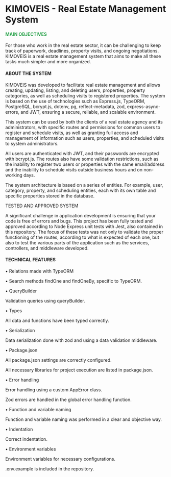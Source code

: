 # KIMOVEIS - Real Estate Management System

<h4 style=color:#2da44e>MAIN OBJECTIVES</h4>

For those who work in the real estate sector, it can be challenging to keep track of paperwork, deadlines, property visits, and ongoing negotiations. KIMOVEIS is a real estate management system that aims to make all these tasks much simpler and more organized.

<h4>ABOUT THE SYSTEM</h4>

KIMOVEIS was developed to facilitate real estate management and allows creating, updating, listing, and deleting users, properties, property categories, as well as scheduling visits to registered properties. The system is based on the use of technologies such as Express.js, TypeORM, PostgreSQL, bcrypt.js, dotenv, pg, reflect-metadata, zod, express-async-errors, and JWT, ensuring a secure, reliable, and scalable environment.

This system can be used by both the clients of a real estate agency and its administrators, with specific routes and permissions for common users to register and schedule visits, as well as granting full access and management of information such as users, properties, and scheduled visits to system administrators.

All users are authenticated with JWT, and their passwords are encrypted with bcrypt.js. The routes also have some validation restrictions, such as the inability to register two users or properties with the same email/address and the inability to schedule visits outside business hours and on non-working days.

The system architecture is based on a series of entities. For example, user, category, property, and scheduling entities, each with its own table and specific properties stored in the database.

TESTED AND APPROVED SYSTEM

A significant challenge in application development is ensuring that your code is free of errors and bugs. This project has been fully tested and approved according to Node Express unit tests with Jest, also contained in this repository. The focus of these tests was not only to validate the proper functioning of the routes, according to what is expected of each one, but also to test the various parts of the application such as the services, controllers, and middleware developed.

<h4>TECHNICAL FEATURES</h4>

•	Relations made with TypeORM

•	Search methods findOne and findOneBy, specific to TypeORM.

•	QueryBuilder
  
  Validation queries using queryBuilder.
  
•	Types
  
  All data and functions have been typed correctly.
  
•	Serialization
  
  Data serialization done with zod and using a data validation middleware.
  
•	Package.json
  
  All package.json settings are correctly configured.
  
  All necessary libraries for project execution are listed in package.json.
  
•	Error handling
  
  Error handling using a custom AppError class.
  
  Zod errors are handled in the global error handling function.
  
•	Function and variable naming
  
  Function and variable naming was performed in a clear and objective way.
  
•	Indentation
  
  Correct indentation.
  
•	Environment variables
  
  Environment variables for necessary configurations.
  
  .env.example is included in the repository.






<!-- # KIMOVEIS - Sistema de Gerenciamento Imobiliário

PRINCIPAIS OBJETIVOS DO PROJETO

KIMOVEIS - Sistema de Gerenciamento Imobiliário
Para quem trabalha no setor imobiliário, sabe como pode ser difícil acompanhar a papelada, os prazos, as visitas aos imóveis e as negociações em andamento. A KIMOVEIS, é um sistema de gerenciamento imobiliário que visa tornar todas estas tarefas muito mais simples e organizadas.

SOBRE O SISTEMA

O KIMOVEIS foi desenvolvido para facilitar o gerenciamento de imóveis e permite criar, atualizar, listar e excluir usuários, imóveis, categorias de imóveis, bem como agendamentos de visitas aos imóveis cadastrados. O sistema tem por base a utilização de tecnologias tais como: Express.js, TypeORM, PostgreSQL, bcrypt.js, dotenv, pg, reflect-metadata, zod, express-async-errors e jwt, garantindo assim um ambiente seguro, confiável e escalável.

Este sistema pode ser utilizado tanto pelos clientes de uma imobiliária quanto por seus administradores, existindo rotas e permissões específicas para que os usuários comuns possam se cadastrar e agendar visitas, bem como concede acesso e gerenciamento total das informações, tais como, dos usuários, imóveis e agendamentos cadastrados, para os administradores do sistema.

Todos os usuários são autenticados com JWT, e suas senhas criptografadas com bcrypt.js.
As rotas também possuem algumas restrições de validação, como a não possibilidade de cadastro de dois usuários ou imóveis com o mesmo e-mail/endereço e a não possibilidade de agendar visitas fora do horário comercial e em dias não úteis.

A arquitetura do sistema é baseada em uma série de entidades. À exemplo das entidades de usuário, categoria, imóvel e agendamento, cada qual com sua própria tabela e propriedades específicas armazenadas no banco de dados. 

SISTEMA TESTADO E APROVADO
Um grande desafio no desenvolvimento de aplicações é garantir que seus códigos estão livres de erros e bugs. O presente projeto foi inteiramente testado e aprovado de acordo com os testes unitários em Node Express com Jest, também contidos neste repositório. 
O foco destes testes foi, além de validar o bom funcionamento das rotas, de acordo com o que se espera de cada uma delas, testar as diversas partes da aplicação como os services, os controllers, e os middlewares desenvolvidos.

PRINCIPAIS FEATURES

Relacionamentos com TypeORM
A criação das entidades e seus relacionamentos devem estar seguindo o diagrama colocado na descrição da entrega.

Métodos de busca findOne e findOneBy, próprios do typeORM.

QueryBuilder
- Queries de validação utilizando o queryBuilder.


Tipagem
- Todos os dados e funções foram tipados de maneira correta.

Serialização
- Serialização de dados feita com zod e utilizando um middleware de validação de dados.

Package.json
- Todas as configurações do package.json feitas de forma correta.
- Todas as bibliotecas necessárias para execução do projeto constam no package.json.

Tratativa de erros
- Tratativa de erros usando uma classe personalizada AppError.
- Erros do Zod sendo tratados na função global de tratativa de erros.

Nomenclatura de funções e variáveis
- Nomenclatura de funções e variáveis foi realizada de forma clara e objetiva.

Indentação
- Indentação correta.

Variáveis de ambiente
- Variáveis de ambiente para as configurações necessárias.
- .env.example consta no repositório. -->








<!-- # 🏁 Projeto Final: KImóveis - TypeORM com Relacionamentos

Para inciar este projeto, é necessário instalar as dependências, que serão utilizadas nos testes. Portanto utilize o comando abaixo para instalar tais dependências:

```bash
# caso use npm
npm run i

# caso use yarn
yarn
```

## Instalação

Apenas as bibliotecas de teste, ou que os testes dependem, estão no **package.json**. Por isso, instale as dependências do projeto manualmente e não se esqueça de inicia-lo também.

```bash
# caso use npm
npm init -y

# caso use yarn
yarn init -y
```

## Dependências dos testes

Para que os testes funcionem corretamente, existem algumas dependências.

* O `app` tem que ser exportado como **default** em **src/app.ts**. Exemplo:

```ts
export default app
```

* O `AppDataSource` tem que ser exportado em **src/data-source.ts**. Exemplo:

```ts
export { AppDataSource }

// ou

export const AppDataSource = new DataSource(dataSourceConfig());
```

* As Entities **tem que ter os respectivos nomes** e **tem que ter a exportação centralizada** em **entities/index.ts**. Exemplo:

```ts
import { Address } from './<arquivo>';
import { Category } from './<arquivo>';
import { RealEstate } from './<arquivo>';
import { Schedule } from './<arquivo>';
import { User } from './<arquivo>';

export { Address, RealEstate, Category, User, Schedule };
```

## Sobre os testes

Essa aplicação possui testes, que serão utilizados para validar, se todas as regras de negócio foram aplicadas de maneira correta.

Os testes estão localizados em `src/__tests__`.

Na subpasta `integration` estão os testes.

Já na subpasta `mocks` estão os dados que serão utilizados para os testes.

No arquivo `jest.config.ts` estão algumas configurações necessárias para os testes rodarem.

**`De modo algum altere qualquer um desses arquivos.`** Isso poderá comprometer a integridade dos testes.

E também não altere o script de `test` localizado no `package.json`. Isso será utilizado para rodar os testes.

## Rodando os testes

Para rodar os testes é necessário que no seu terminal, você esteja dentro do diretório do projeto.

Estando no terminal e dentro do caminho correto, você poderá utilizar os comandos a seguir:

### Rodar todos os testes

```bash
# caso use npm
npm run test

# caso use yarn
yarn test
```

### Rodar todos os testes e ter um log ainda mais completo

```bash
# caso use npm
npm run test --all

# caso use yarn
yarn test --all
```

### Rodar os testes de uma pasta específica

> detalhe: repare que tests está envolvido por 2 underlines. Isso se chama ***dunder***.

```bash
# caso use npm
npm run test <subpasta>

# caso use yarn
yarn test <subpasta>
```

### Rodar os testes de um arquivo específico

```bash
# caso use npm
npm run test <subpasta>/<arquivo>

# caso use yarn
yarn test <subpasta>/<arquivo>
```

**Caso você queira verificar todas as opções de execução de testes, visite a [Documentação oficial do Jest](https://jestjs.io/docs/cli)**

Após rodar um dos comandos aparecerá um log no seu terminal, contendo as informações da execução do teste.

**Observação:** O teste pode demorar alguns segundos para ser finalizado. Quanto maior for o teste, mais tempo será consumido para a execução.

### Agora que já sabe como iniciar o seu projeto e rodar os testes, é hora de colocar a mão no código

 -->
